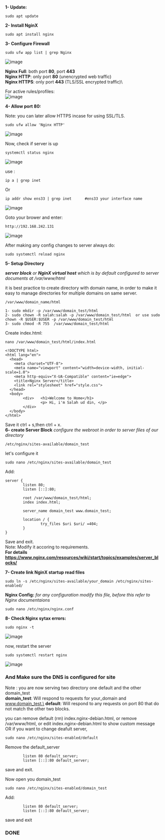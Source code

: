 
**1- Update:**
```
sudo apt update
```
**2- Install NginX**
```
sudo apt install nginx
```
**3- Configure Firewall**
```
sudo ufw app list | grep Nginx
```
![image](https://user-images.githubusercontent.com/45902447/157601868-4733b351-1f56-4eb0-a1bf-1d5d59f3797a.png)

**Nginx Full**: both port **80**, port **443**\
**Nginx HTTP**: only port **80** (unencrypted web traffic)\
**Nginx HTTPS**: only port **443** (TLS/SSL encrypted traffic)\

For active rules/profiles:\
![image](https://user-images.githubusercontent.com/45902447/157602088-84a64a3c-f4c2-4487-bda9-f7dc273c2381.png)

**4- Allow port 80:**

Note: you can later allow HTTPS incase for using SSL/TLS.
```
sudo ufw allow 'Nginx HTTP'
```
![image](https://user-images.githubusercontent.com/45902447/157602700-67fc521f-58ec-4f97-8de9-e23c4894efa0.png)

Now, check if server is up
```
systemctl status nginx
```
![image](https://user-images.githubusercontent.com/45902447/157603740-0c678d43-5e08-4919-b7f8-7bc9654d3712.png)

use :
```
ip a | grep inet
```
Or
```
ip addr show ens33 | grep inet      #ens33 your interface name
```
![image](https://user-images.githubusercontent.com/45902447/157603251-5176f0e1-90ae-4e2d-a505-bb0b0bc6078d.png)

Goto your brower and enter:
```
http://192.168.242.131
```
![image](https://user-images.githubusercontent.com/45902447/157603601-9bed01c7-cc88-4880-83de-c2e8f23a5a0d.png)

After making any config changes to server always do:
```
sudo systemctl reload nginx
```
**5- Setup Directory**

_**server block** or **NginX virtual host** which is by default configured to server documents at /var/www/html_

it is best practice to create directory with domain name, in order to make it easy to manage directories for multiple domains on same server.

```
/var/www/domain_name/html
```
```
1- sudo mkdir -p /var/www/domain_test/html
2- sudo chown -R salah:salah -p /var/www/domain_test/html  or use sudo chown -R $USER:$USER -p /var/www/domain_test/html
3- sudo chmod -R 755  /var/www/domain_test/html
```
Create index.html:
```
nano /var/www/domain_test/html/index.html
```
```
<!DOCTYPE html>
<html lang="en">
  <head>
    <meta charset="UTF-8">
    <meta name="viewport" content="width=device-width, initial-scale=1.0">
    <meta http-equiv="X-UA-Compatible" content="ie=edge">
    <title>Nginx Server</title>
    <link rel="stylesheet" href="style.css">
  </head>
  <body>
        <div>   <h1>Welcome to Home</h1>
                <p> Hi, i'm Salah ud din, </p>
        </div>
  </body>
</html>
```
Save it ctrl + s,then ctrl + x.\
**6- create Server Block**
_configure the webroot in order to server files of our directory_
```
/etc/nginx/sites-available/domain_test
```

let's configure it

```
sudo nano /etc/nginx/sites-available/domain_test
```
Add:
```
server {
        listen 80;
        listen [::]:80;

        root /var/www/domain_test/html;
        index index.html;

        server_name domain_test www.domain_test;

        location / {
                try_files $uri $uri/ =404;
        }
}
```
Save and exit.\
Note: Modify it accoring to requirements.\
**For details https://www.nginx.com/resources/wiki/start/topics/examples/server_blocks/**

**7- Create link NginX startup read files**
```
sudo ln -s /etc/nginx/sites-available/your_domain /etc/nginx/sites-enabled/
```
**Nginx Config:**
_for any configuration modify this file, before this refer to Nginx documentaions_

```
sudo nano /etc/nginx/nginx.conf
```
**8- Check Nginx sytax errors:**
```
sudo nginx -t
```
![image](https://user-images.githubusercontent.com/45902447/157609459-fe78b122-d635-4ad8-afce-65cae13d7406.png)

now, restart the server
```
sudo systemctl restart nginx
```
![image](https://user-images.githubusercontent.com/45902447/157610349-d96a473b-6a70-49e1-8ab1-e0bac6735eb4.png)

### And Make sure the DNS is configured for site

Note : you are now serving two directory one default and the other domain_test\
**domain_test**: Will respond to requests for your_domain and www.domain_test.\
**default**: Will respond to any requests on port 80 that do not match the other two blocks.

you can remove default (rm) index.nginx-debian.html, or remove /var/www/html, or edit index.nginx-debian.html to show custom message\
OR if you want to change deafult server,
```
sudo nano /etc/nginx/sites-enabled/default
```
Remove the default_server
```
        listen 80 default_server;
        listen [::]:80 default_server;
```
save and exit.

Now open you domain_test 
```
sudo nano /etc/nginx/sites-enabled/domain_test
```
Add:
```
        listen 80 default_server;
        listen [::]:80 default_server;
```
save and exit

### DONE
